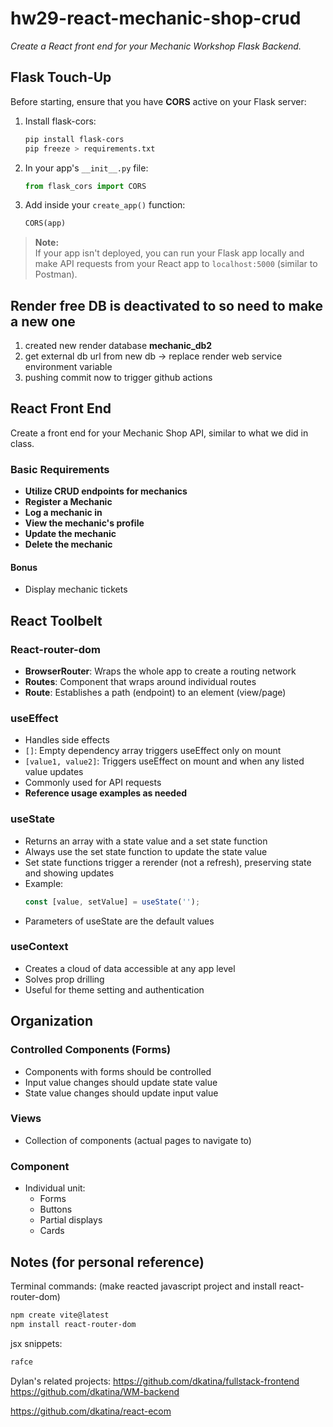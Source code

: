 # hw29-react-mechanic-shop-crud

*Create a React front end for your Mechanic Workshop Flask Backend.*

## Flask Touch-Up

Before starting, ensure that you have **CORS** active on your Flask server:

1. Install flask-cors:
    ```bash
    pip install flask-cors
    pip freeze > requirements.txt
    ```
2. In your app's `__init__.py` file:
    ```python
    from flask_cors import CORS
    ```
3. Add inside your `create_app()` function:
    ```python
    CORS(app)
    ```

> **Note:**  
> If your app isn't deployed, you can run your Flask app locally and make API requests from your React app to `localhost:5000` (similar to Postman).

## Render free DB is deactivated to so need to make a new one
1. created new render database **mechanic_db2**
2. get external db url from new db -> replace render web service environment variable 
3. pushing commit now to trigger github actions

## React Front End

Create a front end for your Mechanic Shop API, similar to what we did in class.

### Basic Requirements

- **Utilize CRUD endpoints for mechanics**
- **Register a Mechanic**
- **Log a mechanic in**
- **View the mechanic's profile**
- **Update the mechanic**
- **Delete the mechanic**

#### Bonus

- Display mechanic tickets

## React Toolbelt

### React-router-dom

- **BrowserRouter**: Wraps the whole app to create a routing network
- **Routes**: Component that wraps around individual routes
- **Route**: Establishes a path (endpoint) to an element (view/page)

### useEffect

- Handles side effects
- `[]`: Empty dependency array triggers useEffect only on mount
- `[value1, value2]`: Triggers useEffect on mount and when any listed value updates
- Commonly used for API requests
- **Reference usage examples as needed**

### useState

- Returns an array with a state value and a set state function
- Always use the set state function to update the state value
- Set state functions trigger a rerender (not a refresh), preserving state and showing updates
- Example:
  ```js
  const [value, setValue] = useState('');
  ```
- Parameters of useState are the default values

### useContext

- Creates a cloud of data accessible at any app level
- Solves prop drilling
- Useful for theme setting and authentication

## Organization

### Controlled Components (Forms)

- Components with forms should be controlled
- Input value changes should update state value
- State value changes should update input value

### Views

- Collection of components (actual pages to navigate to)

### Component

- Individual unit:
  - Forms
  - Buttons
  - Partial displays
  - Cards

## Notes (for personal reference)

Terminal commands: (make reacted javascript project and install react-router-dom)
```bash
npm create vite@latest
npm install react-router-dom
```
jsx snippets:
```jsx
rafce
```

Dylan's related projects:
https://github.com/dkatina/fullstack-frontend
https://github.com/dkatina/WM-backend

https://github.com/dkatina/react-ecom